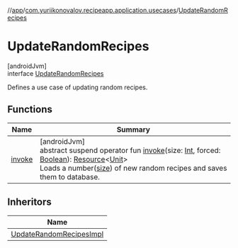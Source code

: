 //[app](../../../index.md)/[com.yuriikonovalov.recipeapp.application.usecases](../index.md)/[UpdateRandomRecipes](index.md)

# UpdateRandomRecipes

[androidJvm]\
interface [UpdateRandomRecipes](index.md)

Defines a use case of updating random recipes.

## Functions

| Name | Summary |
|---|---|
| [invoke](invoke.md) | [androidJvm]<br>abstract suspend operator fun [invoke](invoke.md)(size: [Int](https://kotlinlang.org/api/latest/jvm/stdlib/kotlin/-int/index.html), forced: [Boolean](https://kotlinlang.org/api/latest/jvm/stdlib/kotlin/-boolean/index.html)): [Resource](../../com.yuriikonovalov.recipeapp.resource/-resource/index.md)&lt;[Unit](https://kotlinlang.org/api/latest/jvm/stdlib/kotlin/-unit/index.html)&gt;<br>Loads a number([size](invoke.md)) of new random recipes and saves them to database. |

## Inheritors

| Name |
|---|
| [UpdateRandomRecipesImpl](../-update-random-recipes-impl/index.md) |
